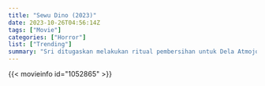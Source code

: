 ```yaml
---
title: "Sewu Dino (2023)"
date: 2023-10-26T04:56:14Z
tags: ["Movie"]
categories: ["Horror"]
list: ["Trending"]
summary: "Sri ditugaskan melakukan ritual pembersihan untuk Dela Atmojo, gadis tak sadarkan diri yang menderita kutukan 1000 hari. Teror dimulai ketika temannya lalai menyelesaikan ritualnya. Gagal hingga hari ke 1000 akan mengakibatkan ..."
---
```


<mux-player stream-type="on-demand"
src="https://kp3d-my.sharepoint.com/personal/ryoo_kp3d_onmicrosoft_com/_layouts/15/download.aspx?share=EYUUzTipWORMh58h8daxUn4BxbYkc9mxUdiBvHEefCTtXg" prefer-playback="mse" controls>

</mux-player>


{{< movieinfo id="1052865" >}}

<script src="https://cdn.jsdelivr.net/npm/@mux/mux-player"></script>

 <script type="application/ld+json ">
{
"@context": "https://schema.org/",
"@type": "VideoObject",
"name": "Sewu Dino (2023)",
"contentUrl": "https://stream.mux.com/NBOXys6GSc9i1AOowVur00Sg5gtuaKMAiybBQYJKttUM.m3u8",
"thumbnailUrl": "https://www.themoviedb.org/t/p/original/8m8V2bmsc7cBPPaM3uBdIA72ook.jpg?width=314&fit_mode=preserve&time=25",
"uploadDate": "2023-10-26T04:56:14Z",
}

</script>